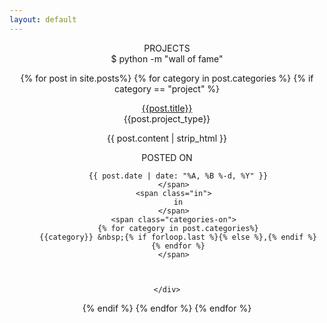 ```yaml
---
layout: default
---
```


<style>

#footer {
  position: relative!important;
  bottom: 0;
  left: 0;
  right: 0;
  height: 50px;
  padding-top: 2em;
}
</style>
<section id="story-title">
  <div class="">
    <div class="row">
      <center>
      <div class="stories-title">
        <span class="stTitle">PROJECTS</span>
        <div class="stories-caption">
        $ python -m "wall of fame"
        </div>
      </div>

    
{% for post in site.posts%}
{% for category in post.categories %}
{% if category == "project" %}
<div class="post postContent">



  <div class="postTitle">
  <a class='postLink' target="blank" href="{{post.project_url}}">{{post.title}}</a>
  </div>
  <center class="postType">{{post.project_type}}</center>
  <div class="postExt">

 {{ post.content | strip_html }}
  </div>

  <div class="container dateAndStuff">
    <div class="row">
        POSTED ON
       <span class="posted-on">

         {{ post.date | date: "%A, %B %-d, %Y" }}
       </span>
       <span class="in">
         in
       </span>
       <span class="categories-on">
         {% for category in post.categories%}
         {{category}} &nbsp;{% if forloop.last %}{% else %},{% endif %}
         {% endfor %}
       </span>



    </div>
  </div>
</div>
{% endif %}
{% endfor %}
{% endfor %}
